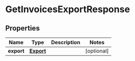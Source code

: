 
# GetInvoicesExportResponse

## Properties
Name | Type | Description | Notes
------------ | ------------- | ------------- | -------------
**export** | [**Export**](Export.md) |  |  [optional]



